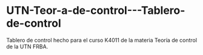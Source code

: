 # UTN-Teor-a-de-control---Tablero-de-control
Tablero de control hecho para el curso K4011 de la materia Teoría de control de la UTN FRBA.
